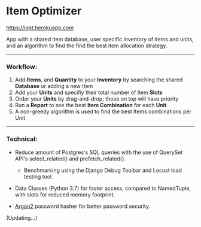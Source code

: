 # Item Optimizer

https://iopt.herokuapp.com

App with a shared item database, user specific inventory of items and units, and an algorithm to find the find the best item allocation strategy.

---

### Workflow:

1. Add **Items**, and <b>Quantity</b> to your <b>Inventory</b> by searching the shared <b>Database</b> or adding a new Item
   <li>Add your <b>Units</b> and specifiy their total number of Item <b>Slots</b> </li>
   <li>Order your <b>Units</b> by drag-and-drop; those on top will have priority</li>
   <li>Run a <b>Report</b> to see the best <b>Item Combination</b> for each <b>Unit</b></li>
   <li>A non-greedy algorithm is used to find the best Items combinations per Unit </li>

---

### Technical:

- Reduce amount of Postgres's SQL queries with the use of QuerySet API's select_related() and prefetch_related().

  - Benchmarking using the Django Debug Toolbar and Locust load testing tool.

- Data Classes (Python 3.7) for faster access, compared to NamedTuple, with slots for reduced memory footprint.

- [Argon2](https://github.com/p-h-c/phc-winner-argon2) password hasher for better password security.

(Updating...)

